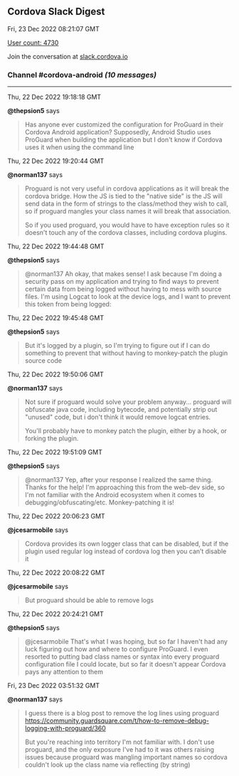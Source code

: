 ## Cordova Slack Digest
Fri, 23 Dec 2022 08:21:07 GMT

[User count: 4730](https://cordova.slack.com/)


Join the conversation at [slack.cordova.io](http://slack.cordova.io/)

### __Channel #cordova-android__ _(10 messages)_
---

Thu, 22 Dec 2022 19:18:18 GMT

__@thepsion5__ says 
> Has anyone ever customized the configuration for ProGuard in their Cordova Android application? Supposedly, Android Studio uses ProGuard when building the application but I don't know if Cordova uses it when using the command line
> 

Thu, 22 Dec 2022 19:20:44 GMT

__@norman137__ says 
> Proguard is not very useful in cordova applications as it will break the cordova bridge. How the JS is tied to the "native side" is the JS will send data in the form of strings to the class/method they wish to call, so if proguard mangles your class names it will break that association.
> 
> So if you used proguard, you would have to have exception rules so it doesn't touch any of the cordova classes, including cordova plugins.
> 

Thu, 22 Dec 2022 19:44:48 GMT

__@thepsion5__ says 
> @norman137 Ah okay, that makes sense! I ask because I'm doing a security pass on my application and trying to find ways to prevent certain data from being logged without having to mess with source files. I'm using Logcat to look at the device logs, and I want to prevent this token from being logged:
> 

Thu, 22 Dec 2022 19:45:48 GMT

__@thepsion5__ says 
> But it's logged by a plugin, so I'm trying to figure out if I can do something to prevent that without having to monkey-patch the plugin source code
> 

Thu, 22 Dec 2022 19:50:06 GMT

__@norman137__ says 
> Not sure if proguard would solve your problem anyway... proguard will obfuscate java code, including bytecode, and potentially strip out "unused" code, but i don't think it would remove logcat entries.
> 
> You'll probably have to monkey patch the plugin, either by a hook, or forking the plugin.
> 

Thu, 22 Dec 2022 19:51:09 GMT

__@thepsion5__ says 
> @norman137 Yep, after your response I realized the same thing. Thanks for the help! I'm approaching this from the web-dev side, so I'm not familiar with the Android ecosystem when it comes to debugging/obfuscating/etc. Monkey-patching it is!
> 

Thu, 22 Dec 2022 20:06:23 GMT

__@jcesarmobile__ says 
> Cordova provides its own logger class that can be disabled, but if the plugin used regular log instead of cordova log then you can’t disable it
> 

Thu, 22 Dec 2022 20:08:22 GMT

__@jcesarmobile__ says 
> But proguard should be able to remove logs
> 

Thu, 22 Dec 2022 20:24:21 GMT

__@thepsion5__ says 
> @jcesarmobile That's what I was hoping, but so far I haven't had any luck figuring out how and where to configure ProGuard. I even resorted to putting bad class names or syntax into every proguard configuration file I could locate, but so far it doesn't appear Cordova pays any attention to them
> 

Fri, 23 Dec 2022 03:51:32 GMT

__@norman137__ says 
> I guess there is a blog post to remove the log lines using proguard <https://community.guardsquare.com/t/how-to-remove-debug-logging-with-proguard/360>
> 
> But you're reaching into territory I'm not familiar with. I don't use proguard, and the only exposure I've had to it was others raising issues because proguard was mangling important names so cordova couldn't look up the class name via reflecting (by string)
> 
